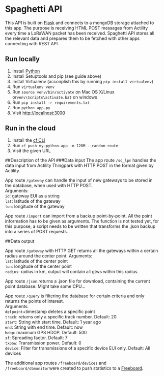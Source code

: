 # Spaghetti API

This API is built on [Flask](http://flask.pocoo.org/) and connects to a mongoDB storage attached to this app. The purpose is receiving HTML POST messages from Actility every time a LoRaWAN packet has been received. Spaghetti API stores all the relevant data and prepares them to be fetched with other apps connecting with REST API.

## Run locally

1. Install [Python](http://docs.python-guide.org/en/latest/starting/installation/)
1. Install Setuptools and pip (see guide above)
1. Install Virtualenv (acconplish this by running `pip install virtualenv`)
1. Run `virtualenv venv`
1. Run `source venv/bin/activate` on Mac OS X/Linux or`venv\Scripts\activate.bat` on windows
1. Run `pip install -r requirements.txt`
1. Run `python app.py`
1. Visit [http://localhost:3000](http://localhost:3000)

## Run in the cloud

1. Install the [cf CLI](https://github.com/cloudfoundry/cli#downloads)
1. Run `cf push my-python-app -m 128M --random-route`
1. Visit the given URL


##Description of the API
###Data input
The app route `/sc_lpn` handles the data input from Actility Thingpark with HTTP POST in the format given by Actility.

App route `/gateway` can handle the input of new gateways to be stored in the database, when used with HTTP POST.  
Arguments:  
`id`: gateway EUI as a string  
`lat`: latitude of the gateway  
`lon`: longitude of the gateway

App route `/import` can import from a backup point-by-point. All the point information has to be given as arguments. The function is not tested yet, for this purpose, a script needs to be written that transforms the .json backup into a series of POST requests.


##Data output

App route `/gateway` with HTTP GET returns all the gateways within a certain radius around the center point.
Arguments:  
`lat`: latitude of the center point  
`lon`: longitude of the center point  
`radius`: radius in km, output will contain all gtws within this radius.  

App route `/json` returns a .json file for download, containing the current point database. Might take some CPU...

App route `/query` is filtering the database for certain criteria and only returns the points of interest.  
Arguments:  
`delpoint`+timestamp deletes a specific point  
`track`: returns only a specific track number. Default: 20  
`start`: String with start time. Default: 1 year ago  
`end`: String with end time. Default: now  
`hdop`: maximum GPS HDOP. Default: 500  
`sf`: Spreading factor. Default: 7  
`txpow`: Transmission power. Default: 0  
`device`: Filter for transmissions of a specific device EUI only. Default: All devices  

The additional app routes `/freeboard/devices` and `/freeboard/dbmonitor`were created to push statistics to a [Freeboard](freeboard.io).
  

